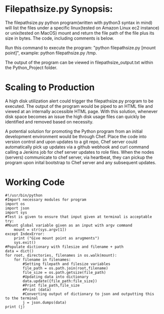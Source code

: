 # Filepathsize.py Synopsis:
The filepathsize.py python program(written with python3 syntax in mind) will list the files under a specific linux(tested on Amazon Linux ec2 instance) or unix(tested on MacOS) mount and return the file path of the file plus its size in bytes. The code, including comments is below.

Run this command to execute the program: "python filepathsize.py [mount point]", example: python filepathsize.py /tmp. 

The output of the program can be viewed in filepathsize_output.txt within the Python_Project folder.
 
# Scaling to Production
A high disk utilization alert could trigger the filepathsize.py program to be executed. The output of the program would be piped to an HTML file and viewed at an internally accessible HTML page. With this solution, whenever disk space becomes an issue the high disk usage files can quickly be identified and removed based on necessity.

A potential solution for promoting the Python program from an initial development environment would be through Chef. Place the code into version control and upon updates to a git repo, Chef server could automatically pick up updates via a github webhook and curl command calling a Jenkins job for chef server updates to role files. When the nodes (servers) communicate to chef server, via heartbeat, they can pickup the program upon inital bootstrap to Chef server and any subsequent updates. 



# Working Code

~~~~~~~~~~~~~~~~~~~~~~~~~~~~~~~~~~~~~~
#!/usr/bin/python
#Import necessary modules for program
import os
import json
import sys
#Test is given to ensure that input given at terminal is acceptable
try:
#Mount global variable given as an input with argv command
    mount = str(sys.argv[1])
except IndexError:
    print ("Give mount point as arugments")
    sys.exit()
#Populate dictionary with filesize and filename + path
data = dict()
for root, directories, filenames in os.walk(mount):
    for filename in filenames:
        #Setting filepath and filesize variables
        file_path = os.path.join(root,filename)
        file_size = os.path.getsize(file_path)
        #Updating data into dictionary
        data.update({file_path:file_size})
        #Print file_path,file_size
        #Print (data)
        #Converting output of dictionary to json and outputting this to the terminal
        j = json.dumps(data)
print (j)
~~~~~~~~~~~~~~~~~~~~~~~~~~~~~~~~~~~~~~
